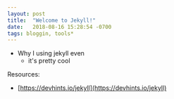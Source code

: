 ```yaml
---
layout: post
title:  "Welcome to Jekyll!"
date:   2018-08-16 15:28:54 -0700
tags: bloggin, tools*
---
```


- Why I using jekyll even
    - it's pretty cool

Resources:
+ [https://devhints.io/jekyll](https://devhints.io/jekyll)